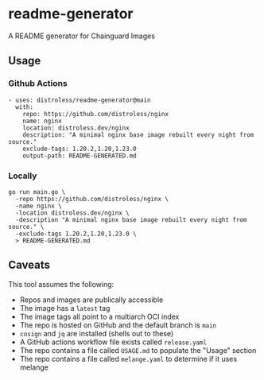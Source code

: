 # readme-generator

A README generator for Chainguard Images

## Usage

### Github Actions

```
- uses: distroless/readme-generator@main
  with:
    repo: https://github.com/distroless/nginx
    name: nginx
    location: distroless.dev/nginx
    description: "A minimal nginx base image rebuilt every night from source."
    exclude-tags: 1.20.2,1.20,1.23.0
    output-path: README-GENERATED.md
```

### Locally

```
go run main.go \
  -repo https://github.com/distroless/nginx \
  -name nginx \
  -location distroless.dev/nginx \
  -description "A minimal nginx base image rebuilt every night from source." \
  -exclude-tags 1.20.2,1.20,1.23.0 \
  > README-GENERATED.md
```

## Caveats

This tool assumes the following:

- Repos and images are publically accessible
- The image has a `latest` tag
- The image tags all point to a multiarch OCI index
- The repo is hosted on GitHub and the default branch is `main`
- `cosign` and `jq` are installed (shells out to these)
- A GitHub actions workflow file exists called `release.yaml`
- The repo contains a file called `USAGE.md` to populate the "Usage" section
- The repo contains a file called `melange.yaml` to determine if it uses melange

